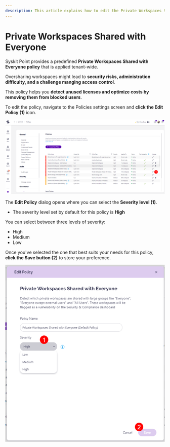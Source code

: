 ```yaml
---
description: This article explains how to edit the Private Workspaces Shared with Everyone policy. 
---
```


# Private Workspaces Shared with Everyone

Syskit Point provides a predefined **Private Workspaces Shared with Everyone policy** that is applied tenant-wide.

Oversharing workspaces might lead to **security risks, administration difficulty, and a challenge manging access control**.

This policy helps you **detect unused licenses and optimize costs by removing them from blocked users**.

To edit the policy, navigate to the Policies settings screen and **click the Edit Policy (1)** icon.

![Private Workspaces Shared with Everyone - Edit Policy](../../.gitbook/assets/private-workspaces-shared-with-everyone-edit-policy.png)

The **Edit Policy** dialog opens where you can select the **Severity level (1)**.
  * The severity level set by default for this policy is **High**
  
You can select between three levels of severity: 

  * High
  * Medium
  * Low

Once you've selected the one that best suits your needs for this policy, **click the Save button (2)** to store your preference. 


![Private Workspaces Shared with Everyone - Severity](../../.gitbook/assets/private-workspaces-shared-with-everyone-severity.png)
